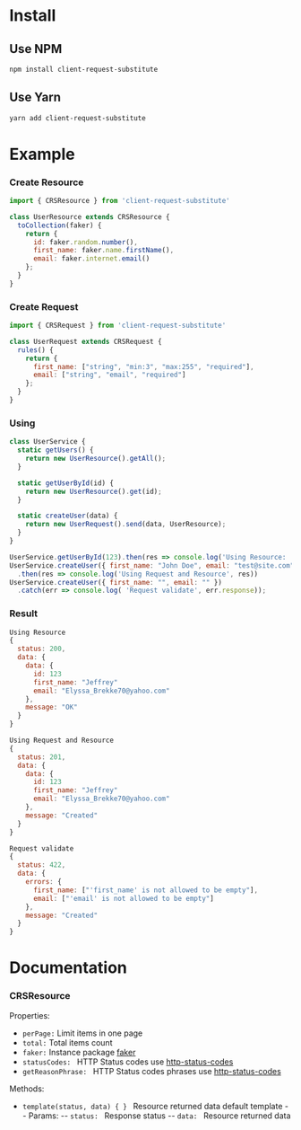 # Install
## Use NPM
```bash
npm install client-request-substitute
```
## Use Yarn
```bash
yarn add client-request-substitute
```
# Example
### Create Resource
```js
import { CRSResource } from 'client-request-substitute'

class UserResource extends CRSResource {
  toCollection(faker) {
    return {
      id: faker.random.number(),
      first_name: faker.name.firstName(),
      email: faker.internet.email()
    };
  }
}
```
### Create Request
```js
import { CRSRequest } from 'client-request-substitute'

class UserRequest extends CRSRequest {
  rules() {
    return {
      first_name: ["string", "min:3", "max:255", "required"],
      email: ["string", "email", "required"]
    };
  }
}
```
### Using
```js
class UserService {
  static getUsers() {
    return new UserResource().getAll();
  }

  static getUserById(id) {
    return new UserResource().get(id);
  }

  static createUser(data) {
    return new UserRequest().send(data, UserResource);
  }
}

UserService.getUserById(123).then(res => console.log('Using Resource: ', res));
UserService.createUser({ first_name: "John Doe", email: "test@site.com" })
  .then(res => console.log('Using Request and Resource', res))
UserService.createUser({ first_name: "", email: "" })
  .catch(err => console.log( 'Request validate', err.response));

```
### Result
```jsx
Using Resource 
{
  status: 200,
  data: {
    data: {
      id: 123
      first_name: "Jeffrey"
      email: "Elyssa_Brekke70@yahoo.com"
    },
    message: "OK"
  }
}

Using Request and Resource
{
  status: 201,
  data: {
    data: {
      id: 123
      first_name: "Jeffrey"
      email: "Elyssa_Brekke70@yahoo.com"
    },
    message: "Created"
  }
}

Request validate
{
  status: 422,
  data: {
    errors: {
      first_name: ["'first_name' is not allowed to be empty"],
      email: ["'email' is not allowed to be empty"]
    },
    message: "Created"
  }
}

```
# Documentation
### CRSResource
Properties:
- `perPage:` Limit items in one page
- `total:` Total items count
- `faker:` Instance package [faker](https://github.com/marak/Faker.js/ "faker")
- `statusCodes: ` HTTP Status codes use [http-status-codes](https://github.com/prettymuchbryce/http-status-codeshttp:// "http-status-codes")
- `getReasonPhrase: ` HTTP Status codes phrases use [http-status-codes](https://github.com/prettymuchbryce/http-status-codeshttp:// "http-status-codes")

Methods:
- `template(status, data) { } ` Resource returned data default template
-- Params:
-- `status: ` Response status
-- `data: ` Resource returned data
